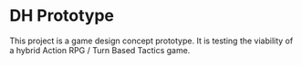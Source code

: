 # DH Prototype

This project is a game design concept prototype. It is testing the viability of a hybrid Action RPG / Turn Based Tactics game.